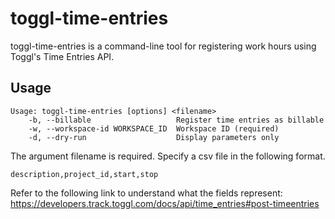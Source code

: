 # toggl-time-entries

toggl-time-entries is a command-line tool for registering work hours using Toggl's Time Entries API.

## Usage

```
Usage: toggl-time-entries [options] <filename>
    -b, --billable                   Register time entries as billable
    -w, --workspace-id WORKSPACE_ID  Workspace ID (required)
    -d, --dry-run                    Display parameters only
```

The argument filename is required. Specify a csv file in the following format.

```
description,project_id,start,stop
```

Refer to the following link to understand what the fields represent:
https://developers.track.toggl.com/docs/api/time_entries#post-timeentries
